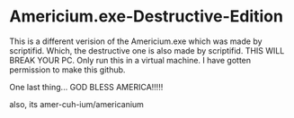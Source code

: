 # Americium.exe-Destructive-Edition
This is a different verision of the Americium.exe which was made by scriptifid. Which, the destructive one is also made by scriptifid.
THIS WILL BREAK YOUR PC.
Only run this in a virtual machine.
I have gotten permission to make this github.

One last thing... GOD BLESS AMERICA!!!!!




also, its amer-cuh-ium/americanium


